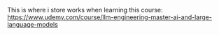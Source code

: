 This is where i store works when learning this course: https://www.udemy.com/course/llm-engineering-master-ai-and-large-language-models
